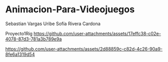 # Animacion-Para-Videojuegos
Sebastian Vargas Uribe
Sofía Rivera Cardona

Proyecto1Rig
https://github.com/user-attachments/assets/17effc38-c02e-4078-87d3-781a3b789e9a

https://github.com/user-attachments/assets/2d88859c-c82d-4c26-90a9-8fe6a1319d54

